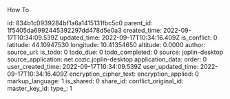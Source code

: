 How To

id: 834b1c0939284bf1a6a1415131fbc5c0
parent_id: 1f5405da6992445392297dd478d5e0a3
created_time: 2022-09-17T10:34:09.539Z
updated_time: 2022-09-17T10:34:16.409Z
is_conflict: 0
latitude: 44.10947530
longitude: 10.41354650
altitude: 0.0000
author: 
source_url: 
is_todo: 0
todo_due: 0
todo_completed: 0
source: joplin-desktop
source_application: net.cozic.joplin-desktop
application_data: 
order: 0
user_created_time: 2022-09-17T10:34:09.539Z
user_updated_time: 2022-09-17T10:34:16.409Z
encryption_cipher_text: 
encryption_applied: 0
markup_language: 1
is_shared: 0
share_id: 
conflict_original_id: 
master_key_id: 
type_: 1